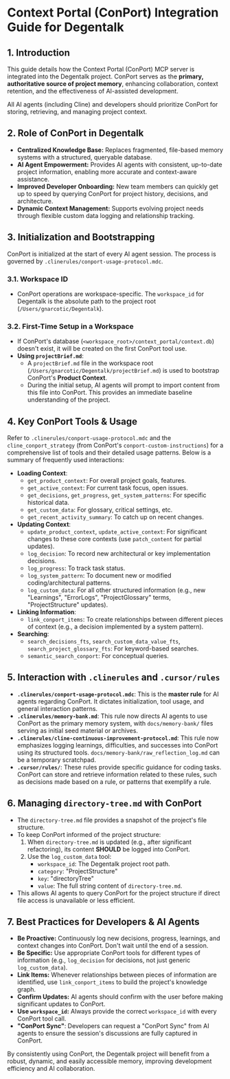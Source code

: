 # Context Portal (ConPort) Integration Guide for Degentalk

## 1. Introduction
This guide details how the Context Portal (ConPort) MCP server is integrated into the Degentalk project. ConPort serves as the **primary, authoritative source of project memory**, enhancing collaboration, context retention, and the effectiveness of AI-assisted development.

All AI agents (including Cline) and developers should prioritize ConPort for storing, retrieving, and managing project context.

## 2. Role of ConPort in Degentalk
- **Centralized Knowledge Base:** Replaces fragmented, file-based memory systems with a structured, queryable database.
- **AI Agent Empowerment:** Provides AI agents with consistent, up-to-date project information, enabling more accurate and context-aware assistance.
- **Improved Developer Onboarding:** New team members can quickly get up to speed by querying ConPort for project history, decisions, and architecture.
- **Dynamic Context Management:** Supports evolving project needs through flexible custom data logging and relationship tracking.

## 3. Initialization and Bootstrapping
ConPort is initialized at the start of every AI agent session. The process is governed by `.clinerules/conport-usage-protocol.mdc`.

### 3.1. Workspace ID
- ConPort operations are workspace-specific. The `workspace_id` for Degentalk is the absolute path to the project root (`/Users/gnarcotic/Degentalk`).

### 3.2. First-Time Setup in a Workspace
- If ConPort's database (`<workspace_root>/context_portal/context.db`) doesn't exist, it will be created on the first ConPort tool use.
- **Using `projectBrief.md`**:
    - A `projectBrief.md` file in the workspace root (`/Users/gnarcotic/Degentalk/projectBrief.md`) is used to bootstrap ConPort's **Product Context**.
    - During the initial setup, AI agents will prompt to import content from this file into ConPort. This provides an immediate baseline understanding of the project.

## 4. Key ConPort Tools & Usage
Refer to `.clinerules/conport-usage-protocol.mdc` and the `cline_conport_strategy` (from ConPort's `conport-custom-instructions`) for a comprehensive list of tools and their detailed usage patterns. Below is a summary of frequently used interactions:

- **Loading Context**:
    - `get_product_context`: For overall project goals, features.
    - `get_active_context`: For current task focus, open issues.
    - `get_decisions`, `get_progress`, `get_system_patterns`: For specific historical data.
    - `get_custom_data`: For glossary, critical settings, etc.
    - `get_recent_activity_summary`: To catch up on recent changes.
- **Updating Context**:
    - `update_product_context`, `update_active_context`: For significant changes to these core contexts (use `patch_content` for partial updates).
    - `log_decision`: To record new architectural or key implementation decisions.
    - `log_progress`: To track task status.
    - `log_system_pattern`: To document new or modified coding/architectural patterns.
    - `log_custom_data`: For all other structured information (e.g., new "Learnings", "ErrorLogs", "ProjectGlossary" terms, "ProjectStructure" updates).
- **Linking Information**:
    - `link_conport_items`: To create relationships between different pieces of context (e.g., a decision implemented by a system pattern).
- **Searching**:
    - `search_decisions_fts`, `search_custom_data_value_fts`, `search_project_glossary_fts`: For keyword-based searches.
    - `semantic_search_conport`: For conceptual queries.

## 5. Interaction with `.clinerules` and `.cursor/rules`
- **`.clinerules/conport-usage-protocol.mdc`**: This is the **master rule** for AI agents regarding ConPort. It dictates initialization, tool usage, and general interaction patterns.
- **`.clinerules/memory-bank.md`**: This rule now directs AI agents to use ConPort as the primary memory system, with `docs/memory-bank/` files serving as initial seed material or archives.
- **`.clinerules/cline-continuous-improvement-protocol.md`**: This rule now emphasizes logging learnings, difficulties, and successes into ConPort using its structured tools. `docs/memory-bank/raw_reflection_log.md` can be a temporary scratchpad.
- **`.cursor/rules/`**: These rules provide specific guidance for coding tasks. ConPort can store and retrieve information related to these rules, such as decisions made based on a rule, or patterns that exemplify a rule.

## 6. Managing `directory-tree.md` with ConPort
- The `directory-tree.md` file provides a snapshot of the project's file structure.
- To keep ConPort informed of the project structure:
    1.  When `directory-tree.md` is updated (e.g., after significant refactoring), its content **SHOULD** be logged into ConPort.
    2.  Use the `log_custom_data` tool:
        *   `workspace_id`: The Degentalk project root path.
        *   `category`: "ProjectStructure"
        *   `key`: "directoryTree"
        *   `value`: The full string content of `directory-tree.md`.
- This allows AI agents to query ConPort for the project structure if direct file access is unavailable or less efficient.

## 7. Best Practices for Developers & AI Agents
- **Be Proactive:** Continuously log new decisions, progress, learnings, and context changes into ConPort. Don't wait until the end of a session.
- **Be Specific:** Use appropriate ConPort tools for different types of information (e.g., `log_decision` for decisions, not just generic `log_custom_data`).
- **Link Items:** Whenever relationships between pieces of information are identified, use `link_conport_items` to build the project's knowledge graph.
- **Confirm Updates:** AI agents should confirm with the user before making significant updates to ConPort.
- **Use `workspace_id`:** Always provide the correct `workspace_id` with every ConPort tool call.
- **"ConPort Sync"**: Developers can request a "ConPort Sync" from AI agents to ensure the session's discussions are fully captured in ConPort.

By consistently using ConPort, the Degentalk project will benefit from a robust, dynamic, and easily accessible memory, improving development efficiency and AI collaboration.
